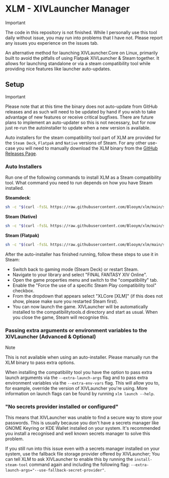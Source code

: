 # XLM - XIVLauncher Manager

> [!IMPORTANT]  
> The code in this repository is not finished. While I personally use this tool daily without issue, you may run into problems that I have not. Please report any issues you experience on the issues tab.

An alternative method for launching XIVLauncher.Core on Linux, primarily built to avoid the pitfalls of using Flatpak XIVLauncher & Steam together. It allows for launching standalone or via a steam compatibility tool while providing nice features like launcher auto-updates.

## Setup

> [!IMPORTANT]  
> Please note that at this time the binary does not auto-update from GitHub releases and as such will need to be updated by hand if you wish to take advantage of new features or receive critical bugfixes. There are future plans to implement an auto-updater so this is not necessary, but for now just re-run the autoinstaller to update when a new version is available.

Auto installers for the steam compatibility tool part of XLM are provided for the `Steam Deck`, `Flatpak` and `Native` versions of Steam. For any other use-case you will need to manually download the XLM binary from the [GitHub Releases Page](https://github.com/Blooym/xlm/releases/latest).

### Auto Installers

Run one of the following commands to install XLM as a Steam compatibility tool. What command you need to run depends on how you have Steam installed.

**Steamdeck**:

```sh
sh -c "$(curl -fsSL https://raw.githubusercontent.com/Blooym/xlm/main/setup/install-steamdeck.sh)"
```

**Steam (Native)**
```sh
sh -c "$(curl -fsSL https://raw.githubusercontent.com/Blooym/xlm/main/setup/install-native.sh)"
```

**Steam (Flatpak)**
```sh
sh -c "$(curl -fsSL https://raw.githubusercontent.com/Blooym/xlm/main/setup/install-flatpak.sh)"
```

After the auto-installer has finished running, follow these steps to use it in Steam:
- Switch back to gaming mode (Steam Deck) or restart Steam.
- Navigate to your library and select "FINAL FANTASY XIV Online". 
- Open the game properties menu and switch to the "compatibility" tab.
- Enable the "Force the use of a specific Steam Play compatibility tool" checkbox.
- From the dropdown that appears select "XLCore [XLM]" (if this does not show, please make sure you restarted Steam first).
- You can now launch the game. XIVLauncher will be automatically installed to the compatibilitytools.d directory and start as usual. When you close the game, Steam will recognise this.

### Passing extra arguments or environment variables to the XIVLauncher (Advanced & Optional)

> [!NOTE]  
> This is not available when using an auto-installer. Please manually run the XLM binary to pass extra options.

When installing the compatibility tool you have the option to pass extra launch arguments via the `--extra-launch-args` flag and to pass extra environment variables via the `--extra-env-vars` flag. This will allow you to, for example, override the version of XIVLauncher you're using. More information on launch flags can be found by running `xlm launch --help`.

### "No secrets provider installed or configured"

This means that XIVLauncher was unable to find a secure way to store your passwords. This is usually because you don't have a secrets manager like GNOME Keyring or KDE Wallet installed on your system. It's recommended you install a recognised and well known secrets manager to solve this problem.

If you still run into this issue even with a secrets manager installed on your system, use the fallback file storage provider offered by XIVLauncher; You can tell XLM to ask XIVLauncher to enable this by running the `install-steam-tool` command again and including the following flag: `--extra-launch-args="--use-fallback-secret-provider"`.